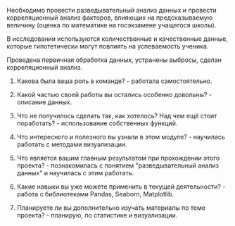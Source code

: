 Необходимо провести разведывательный анализ данных и провести корреляционный анализ факторов, влияющих на предсказываемую величину (оценка по математике на госэкзамене учащегося школы).

В исследовании используются количественные и качественные данные, которые гипотетически могут повлиять на успеваемость ученика.

Проведена первичная обработка данных, устранены выбросы, сделан корреляционный анализ. 

1. Какова была ваша роль в команде? - работала самостоятельно.

2. Какой частью своей работы вы остались особенно довольны? - описание данных.

3. Что не получилось сделать так, как хотелось? Над чем ещё стоит поработать? - использование собственных функций. 

4. Что интересного и полезного вы узнали в этом модуле? - научилась работать с методами визуализации.

5. Что является вашим главным результатом при прохождении этого проекта? - познакомилась с понятием "разведывательный анализ данных" и научилась с этим работать. 

6. Какие навыки вы уже можете применить в текущей деятельности? - работа с библиотеками Pandas, Seaborn, Matplotlib.

7. Планируете ли вы дополнительно изучать материалы по теме проекта? - планирую, по статистике и визуализации. 